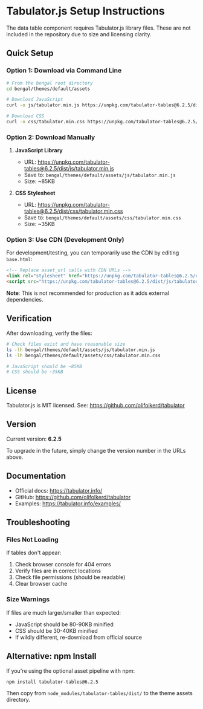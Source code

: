 # Tabulator.js Setup Instructions

The data table component requires Tabulator.js library files. These are not included in the repository due to size and licensing clarity.

## Quick Setup

### Option 1: Download via Command Line

```bash
# From the bengal root directory
cd bengal/themes/default/assets

# Download JavaScript
curl -o js/tabulator.min.js https://unpkg.com/tabulator-tables@6.2.5/dist/js/tabulator.min.js

# Download CSS
curl -o css/tabulator.min.css https://unpkg.com/tabulator-tables@6.2.5/dist/css/tabulator.min.css
```

### Option 2: Download Manually

1. **JavaScript Library**
   - URL: https://unpkg.com/tabulator-tables@6.2.5/dist/js/tabulator.min.js
   - Save to: `bengal/themes/default/assets/js/tabulator.min.js`
   - Size: ~85KB

2. **CSS Stylesheet**
   - URL: https://unpkg.com/tabulator-tables@6.2.5/dist/css/tabulator.min.css
   - Save to: `bengal/themes/default/assets/css/tabulator.min.css`
   - Size: ~35KB

### Option 3: Use CDN (Development Only)

For development/testing, you can temporarily use the CDN by editing `base.html`:

```html
<!-- Replace asset_url calls with CDN URLs -->
<link rel="stylesheet" href="https://unpkg.com/tabulator-tables@6.2.5/dist/css/tabulator.min.css">
<script src="https://unpkg.com/tabulator-tables@6.2.5/dist/js/tabulator.min.js"></script>
```

**Note**: This is not recommended for production as it adds external dependencies.

## Verification

After downloading, verify the files:

```bash
# Check files exist and have reasonable size
ls -lh bengal/themes/default/assets/js/tabulator.min.js
ls -lh bengal/themes/default/assets/css/tabulator.min.css

# JavaScript should be ~85KB
# CSS should be ~35KB
```

## License

Tabulator.js is MIT licensed. See: https://github.com/olifolkerd/tabulator

## Version

Current version: **6.2.5**

To upgrade in the future, simply change the version number in the URLs above.

## Documentation

- Official docs: https://tabulator.info/
- GitHub: https://github.com/olifolkerd/tabulator
- Examples: https://tabulator.info/examples/

## Troubleshooting

### Files Not Loading

If tables don't appear:

1. Check browser console for 404 errors
2. Verify files are in correct locations
3. Check file permissions (should be readable)
4. Clear browser cache

### Size Warnings

If files are much larger/smaller than expected:

- JavaScript should be 80-90KB minified
- CSS should be 30-40KB minified
- If wildly different, re-download from official source

## Alternative: npm Install

If you're using the optional asset pipeline with npm:

```bash
npm install tabulator-tables@6.2.5
```

Then copy from `node_modules/tabulator-tables/dist/` to the theme assets directory.
